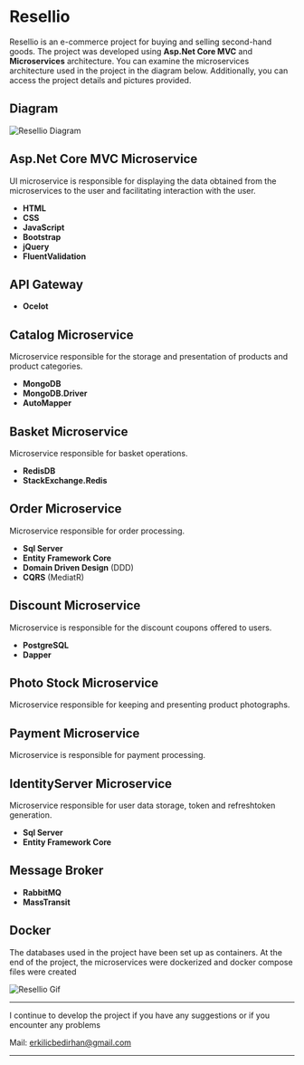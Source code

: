# Resellio

Resellio is an e-commerce project for buying and selling second-hand goods. The project was developed using **Asp.Net Core MVC** and **Microservices** architecture. You can examine the microservices architecture used in the project in the diagram below. Additionally, you can access the project details and pictures provided.

## Diagram

![Resellio Diagram](https://i.ibb.co/N6tVj47/Resellio-Diagram.png)

## Asp.Net Core MVC Microservice

UI microservice is responsible for displaying the data obtained from the microservices to the user and facilitating interaction with the user.

- **HTML**
- **CSS**
- **JavaScript**
- **Bootstrap**
- **jQuery**
- **FluentValidation**

## API Gateway

- **Ocelot**

## Catalog Microservice

Microservice responsible for the storage and presentation of products and product categories.

 - **MongoDB**
 - **MongoDB.Driver**
 - **AutoMapper**
  
## Basket Microservice

Microservice responsible for basket operations.

- **RedisDB**
- **StackExchange.Redis**

## Order Microservice

Microservice responsible for order processing.

- **Sql Server**
- **Entity Framework Core**
- **Domain Driven Design** (DDD)
- **CQRS** (MediatR)

## Discount Microservice

Microservice is responsible for the discount coupons offered to users.

- **PostgreSQL**
- **Dapper**

## Photo Stock Microservice

Microservice responsible for keeping and presenting product photographs.

## Payment Microservice

Microservice is responsible for payment processing.

## IdentityServer Microservice

Microservice responsible for user data storage, token and refreshtoken generation.

- **Sql Server**
- **Entity Framework Core**

## Message Broker

- **RabbitMQ** 
- **MassTransit** 

## Docker

The databases used in the project have been set up as containers. At the end of the project, the microservices were dockerized and docker compose files were created

![Resellio Gif]([https://i.ibb.co/SsWHwNQ/Resellio-Gif.gif](https://i.ibb.co/SsWHwNQ/Resellio-Gif.gif))

---

I continue to develop the project if you have any suggestions or if you encounter any problems

Mail: erkilicbedirhan@gmail.com

---
